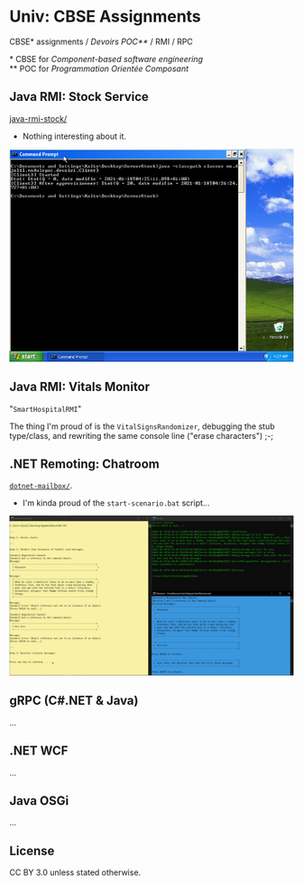 # Univ: CBSE Assignments
CBSE\* assignments / <i lang="fr">Devoirs POC\*\*</i> / RMI / RPC

\* CBSE for _Component-based software engineering_  
\*\* POC for <i lang="fr">Programmation Orientée Composant</i>


## Java RMI: Stock Service

[java-rmi-stock/](./java-rmi-stock/)
- Nothing interesting about it.

![StockClient3 running on Windows XP](./java-rmi-stock/screenshots/scenario-2-4--client3.png)


## Java RMI: Vitals Monitor

"`SmartHospitalRMI`"

The thing I'm proud of is the `VitalSignsRandomizer`, debugging the stub type/class, and rewriting the same console line ("erase characters") ;-;


## .NET Remoting: Chatroom

[`dotnet-mailbox/`](./dotnet-mailbox).
- I'm kinda proud of the `start-scenario.bat` script...

![](dotnet-mailbox/screenshots/screenshot-2021-02-19--Singleton.png)


## gRPC (C#.NET & Java)

...


## .NET WCF

...


## Java OSGi

...


## License
CC BY 3.0 unless stated otherwise.
